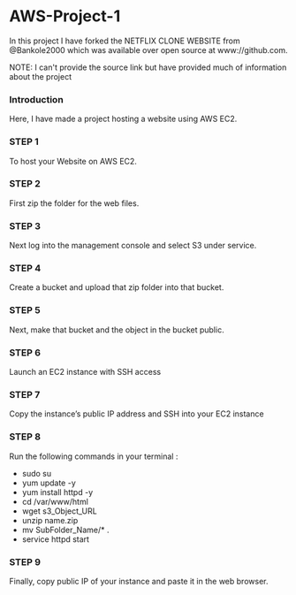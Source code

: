 # AWS-Project-1
In this project I have forked the NETFLIX CLONE WEBSITE from @Bankole2000 which was available over open source at www://github.com.

NOTE: I can't provide the source link but have provided much of information about the project

<h3>Introduction</h3>
Here, I have made a project hosting a website using AWS EC2.

<h3>STEP 1</h3>
To host your Website on AWS EC2.

<h3>STEP 2</h3>
First zip the folder for the web files.

<h3>STEP 3</h3>
Next log into the management console and select S3 under service.

<h3>STEP 4</h3>
Create a bucket and upload that zip folder into that bucket.

<h3>STEP 5</h3>
Next, make that bucket and the object in the bucket public. 

<h3>STEP 6</h3>
Launch an EC2 instance with SSH access

<h3>STEP 7</h3>
Copy the instance’s public IP address and SSH into your EC2 instance 

<h3>STEP 8</h3>
Run the following commands in your terminal :
<ul>
<li> sudo su </li>
<li> yum update -y </li>
<li> yum install httpd -y </li>
<li> cd /var/www/html </li>
<li> wget s3_Object_URL </li>
<li> unzip name.zip </li>
<li> mv SubFolder_Name/* . </li>
<li> service httpd start  </li>
</ul>

<h3>STEP 9</h3>
Finally, copy public IP of your instance and paste it in the web browser.

